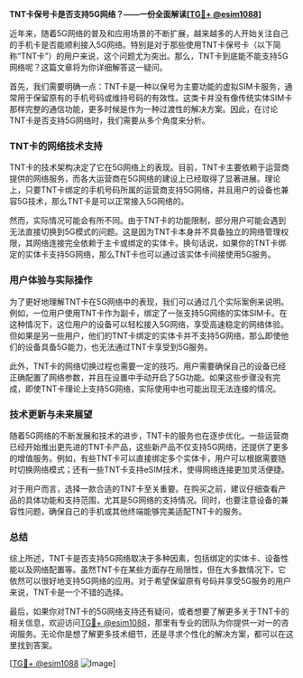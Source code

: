 **TNT卡保号卡是否支持5G网络？——一份全面解读[[TG💪+ @esim1088](https://t.me/s/esim1088)]**

近年来，随着5G网络的普及和应用场景的不断扩展，越来越多的人开始关注自己的手机卡是否能顺利接入5G网络。特别是对于那些使用TNT卡保号卡（以下简称“TNT卡”）的用户来说，这个问题尤为突出。那么，TNT卡到底能不能支持5G网络呢？这篇文章将为你详细解答这一疑问。

首先，我们需要明确一点：TNT卡是一种以保号为主要功能的虚拟SIM卡服务，通常用于保留原有的手机号码或维持号码的有效性。这类卡并没有像传统实体SIM卡那样完整的通信功能，更多时候是作为一种过渡性的解决方案。因此，在讨论TNT卡是否支持5G网络时，我们需要从多个角度来分析。

### TNT卡的网络技术支持

TNT卡的技术架构决定了它在5G网络上的表现。目前，TNT卡主要依赖于运营商提供的网络服务，而各大运营商在5G网络的建设上已经取得了显著进展。理论上，只要TNT卡绑定的手机号码所属的运营商支持5G网络，并且用户的设备也兼容5G技术，那么TNT卡是可以正常接入5G网络的。

然而，实际情况可能会有所不同。由于TNT卡的功能限制，部分用户可能会遇到无法直接切换到5G模式的问题。这是因为TNT卡本身并不具备独立的网络管理权限，其网络连接完全依赖于主卡或绑定的实体卡。换句话说，如果你的TNT卡绑定的实体卡支持5G网络，那么TNT卡也可以通过该实体卡间接使用5G服务。

### 用户体验与实际操作

为了更好地理解TNT卡在5G网络中的表现，我们可以通过几个实际案例来说明。例如，一位用户使用TNT卡作为副卡，绑定了一张支持5G网络的实体SIM卡。在这种情况下，这位用户的设备可以轻松接入5G网络，享受高速稳定的网络体验。但如果是另一些用户，他们的TNT卡绑定的实体卡并不支持5G网络，那么即使他们的设备具备5G能力，也无法通过TNT卡享受到5G服务。

此外，TNT卡的网络切换过程也需要一定的技巧。用户需要确保自己的设备已经正确配置了网络参数，并且在设置中手动开启了5G功能。如果这些步骤没有完成，即使TNT卡理论上支持5G网络，实际使用中也可能出现无法连接的情况。

### 技术更新与未来展望

随着5G网络的不断发展和技术的进步，TNT卡的服务也在逐步优化。一些运营商已经开始推出更先进的TNT卡产品，这些新产品不仅支持5G网络，还提供了更多的增值服务。例如，有些TNT卡可以直接绑定多个实体卡，用户可以根据需要随时切换网络模式；还有一些TNT卡支持eSIM技术，使得网络连接更加灵活便捷。

对于用户而言，选择一款合适的TNT卡至关重要。在购买之前，建议仔细查看产品的具体功能和支持范围，尤其是5G网络的支持情况。同时，也要注意设备的兼容性问题，确保自己的手机或其他终端能够完美适配TNT卡的服务。

### 总结

综上所述，TNT卡是否支持5G网络取决于多种因素，包括绑定的实体卡、设备性能以及网络配置等。虽然TNT卡在某些方面存在局限性，但在大多数情况下，它依然可以很好地支持5G网络的应用。对于希望保留原有号码并享受5G服务的用户来说，TNT卡是一个不错的选择。

最后，如果你对TNT卡的5G网络支持还有疑问，或者想要了解更多关于TNT卡的相关信息，欢迎访问[TG💪+ @esim1088](https://t.me/s/esim1088)，那里有专业的团队为你提供一对一的咨询服务。无论你是想了解更多技术细节，还是寻求个性化的解决方案，都可以在这里找到答案。

[[TG💪+ @esim1088](https://t.me/s/esim1088) ![Image](https://i.postimg.cc/4NQfJmqS/Snipaste-2025-05-13-00-14-12.png)]